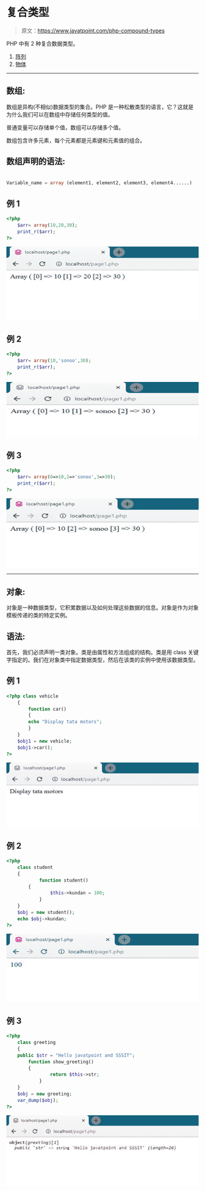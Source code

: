 # 复合类型

> 原文：<https://www.javatpoint.com/php-compound-types>

PHP 中有 2 种复合数据类型。

1.  [阵列](#array)
2.  [物体](#object)

* * *

## 数组:

数组是异构(不相似)数据类型的集合。PHP 是一种松散类型的语言，它？这就是为什么我们可以在数组中存储任何类型的值。

普通变量可以存储单个值，数组可以存储多个值。

数组包含许多元素，每个元素都是元素键和元素值的组合。

## 数组声明的语法:

```php

Variable_name = array (element1, element2, element3, element4......)

```

## 例 1

```php
<?php
	$arr= array(10,20,30);
	print_r($arr);
?>

```

![PHP Compound Types](img/5eff1ce1dc63cd313e5961153cd149f2.png)

## 例 2

```php
<?php
	$arr= array(10,'sonoo',30);
	print_r($arr);
?>

```

![PHP Compound Types](img/1590a1660fefed4ebb867f5a4a710df6.png)

## 例 3

```php
<?php
	$arr= array(0=>10,2=>'sonoo',3=>30);
	print_r($arr);
?>

```

![PHP Compound Types](img/a9ea3097943c94df14095517f447cdf2.png)

* * *

## 对象:

对象是一种数据类型，它积累数据以及如何处理这些数据的信息。对象是作为对象模板传递的类的特定实例。

## 语法:

首先，我们必须声明一类对象。类是由属性和方法组成的结构。类是用 class 关键字指定的。我们在对象类中指定数据类型，然后在该类的实例中使用该数据类型。

## 例 1

```php
<?php class vehicle
	{
		function car()
		{         
		echo "Display tata motors";
		}
	}
	$obj1 = new vehicle;
	$obj1->car(); 
?>

```

![PHP Compound Types](img/1a2829808f124de2324435ea091aaf3a.png)

## 例 2

```php
<?php
	class student 
	{
    		function student() 
		{
        		$this->kundan = 100;
    		}
	}	
	$obj = new student();
	echo $obj->kundan;
?>

```

![PHP Compound Types](img/38fefaed3ef9e6f0af69ba7719540cbe.png)

## 例 3

```php
<?php
	class greeting
	{
	public $str = "Hello javatpoint and SSSIT";
		function show_greeting()
		{
        		return $this->str;
    		}
	}
	$obj = new greeting;
	var_dump($obj);
?>

```

![PHP Compound Types](img/dccd8091fd5bbab6ff8d7cde4d776f62.png)